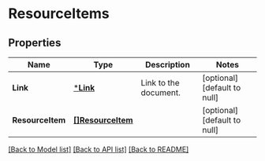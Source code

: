 # ResourceItems

## Properties
Name | Type | Description | Notes
------------ | ------------- | ------------- | -------------
**Link** | [***Link**](Link.md) | Link to the document. | [optional] [default to null]
**ResourceItem** | [**[]ResourceItem**](ResourceItem.md) |  | [optional] [default to null]

[[Back to Model list]](../README.md#documentation-for-models) [[Back to API list]](../README.md#documentation-for-api-endpoints) [[Back to README]](../README.md)


